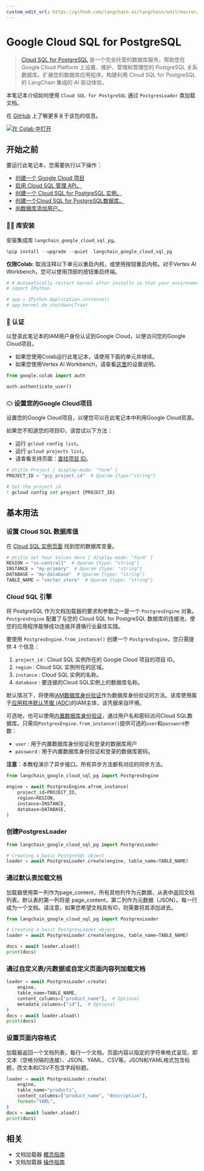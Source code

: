 ```yaml
---
custom_edit_url: https://github.com/langchain-ai/langchain/edit/master/docs/docs/integrations/document_loaders/google_cloud_sql_pg.ipynb
---
```

# Google Cloud SQL for PostgreSQL

> [Cloud SQL for PostgreSQL](https://cloud.google.com/sql/docs/postgres) 是一个完全托管的数据库服务，帮助您在 Google Cloud Platform 上设置、维护、管理和管理您的 PostgreSQL 关系数据库。扩展您的数据库应用程序，构建利用 Cloud SQL for PostgreSQL 的 LangChain 集成的 AI 驱动体验。

本笔记本介绍如何使用 `Cloud SQL for PostgreSQL` 通过 `PostgresLoader` 类加载文档。

在 [GitHub](https://github.com/googleapis/langchain-google-cloud-sql-pg-python/) 上了解更多关于该包的信息。

[![在 Colab 中打开](https://colab.research.google.com/assets/colab-badge.svg)](https://colab.research.google.com/github/googleapis/langchain-google-cloud-sql-pg-python/blob/main/docs/document_loader.ipynb)

## 开始之前

要运行此笔记本，您需要执行以下操作：

* [创建一个 Google Cloud 项目](https://developers.google.com/workspace/guides/create-project)
* [启用 Cloud SQL 管理 API。](https://console.cloud.google.com/marketplace/product/google/sqladmin.googleapis.com)
* [创建一个 Cloud SQL for PostgreSQL 实例。](https://cloud.google.com/sql/docs/postgres/create-instance)
* [创建一个Cloud SQL for PostgreSQL数据库。](https://cloud.google.com/sql/docs/postgres/create-manage-databases)
* [向数据库添加用户。](https://cloud.google.com/sql/docs/postgres/create-manage-users)

### 🦜🔗 库安装
安装集成库 `langchain_google_cloud_sql_pg`。


```python
%pip install --upgrade --quiet  langchain_google_cloud_sql_pg
```

**仅限Colab:** 取消注释以下单元以重启内核，或使用按钮重启内核。对于Vertex AI Workbench，您可以使用顶部的按钮重启终端。


```python
# # Automatically restart kernel after installs so that your environment can access the new packages
# import IPython

# app = IPython.Application.instance()
# app.kernel.do_shutdown(True)
```

### 🔐 认证
以登录此笔记本的IAM用户身份认证到Google Cloud，以便访问您的Google Cloud项目。

* 如果您使用Colab运行此笔记本，请使用下面的单元并继续。
* 如果您使用Vertex AI Workbench，请查看[这里](https://github.com/GoogleCloudPlatform/generative-ai/tree/main/setup-env)的设置说明。


```python
from google.colab import auth

auth.authenticate_user()
```

### ☁ 设置您的Google Cloud项目
设置您的Google Cloud项目，以便您可以在此笔记本中利用Google Cloud资源。

如果您不知道您的项目ID，请尝试以下方法：

* 运行 `gcloud config list`。
* 运行 `gcloud projects list`。
* 请查看支持页面：[查找项目 ID](https://support.google.com/googleapi/answer/7014113)。


```python
# @title Project { display-mode: "form" }
PROJECT_ID = "gcp_project_id"  # @param {type:"string"}

# Set the project id
! gcloud config set project {PROJECT_ID}
```

## 基本用法

### 设置 Cloud SQL 数据库值
在 [Cloud SQL 实例页面](https://console.cloud.google.com/sql/instances) 找到您的数据库变量。


```python
# @title Set Your Values Here { display-mode: "form" }
REGION = "us-central1"  # @param {type: "string"}
INSTANCE = "my-primary"  # @param {type: "string"}
DATABASE = "my-database"  # @param {type: "string"}
TABLE_NAME = "vector_store"  # @param {type: "string"}
```

### Cloud SQL 引擎

将 PostgreSQL 作为文档加载器的要求和参数之一是一个 `PostgresEngine` 对象。`PostgresEngine` 配置了与您的 Cloud SQL for PostgreSQL 数据库的连接池，使您的应用程序能够成功连接并遵循行业最佳实践。

要使用 `PostgresEngine.from_instance()` 创建一个 `PostgresEngine`，您只需提供 4 个信息：

1. `project_id` : Cloud SQL 实例所在的 Google Cloud 项目的项目 ID。
1. `region` : Cloud SQL 实例所在的区域。
1. `instance` : Cloud SQL 实例的名称。
1. `database` : 要连接的Cloud SQL实例上的数据库名称。

默认情况下，将使用[IAM数据库身份验证](https://cloud.google.com/sql/docs/postgres/iam-authentication)作为数据库身份验证的方法。该库使用属于[应用程序默认凭据 (ADC)](https://cloud.google.com/docs/authentication/application-default-credentials)的IAM主体，该凭据来自环境。

可选地，也可以使用[内置数据库身份验证](https://cloud.google.com/sql/docs/postgres/users)，通过用户名和密码访问Cloud SQL数据库。只需向`PostgresEngine.from_instance()`提供可选的`user`和`password`参数：

* `user` : 用于内置数据库身份验证和登录的数据库用户
* `password` : 用于内置数据库身份验证和登录的数据库密码。


**注意**：本教程演示了异步接口。所有异步方法都有对应的同步方法。


```python
from langchain_google_cloud_sql_pg import PostgresEngine

engine = await PostgresEngine.afrom_instance(
    project_id=PROJECT_ID,
    region=REGION,
    instance=INSTANCE,
    database=DATABASE,
)
```

### 创建PostgresLoader


```python
from langchain_google_cloud_sql_pg import PostgresLoader

# Creating a basic PostgreSQL object
loader = await PostgresLoader.create(engine, table_name=TABLE_NAME)
```

### 通过默认表加载文档
加载器使用第一列作为page_content，所有其他列作为元数据，从表中返回文档列表。默认表的第一列将是
page_content，第二列作为元数据（JSON）。每一行成为一个文档。请注意，如果您希望文档具有ID，则需要将其添加进去。


```python
from langchain_google_cloud_sql_pg import PostgresLoader

# Creating a basic PostgresLoader object
loader = await PostgresLoader.create(engine, table_name=TABLE_NAME)

docs = await loader.aload()
print(docs)
```

### 通过自定义表/元数据或自定义页面内容列加载文档


```python
loader = await PostgresLoader.create(
    engine,
    table_name=TABLE_NAME,
    content_columns=["product_name"],  # Optional
    metadata_columns=["id"],  # Optional
)
docs = await loader.aload()
print(docs)
```

### 设置页面内容格式
加载器返回一个文档列表，每行一个文档，页面内容以指定的字符串格式呈现，即文本（空格分隔的连接）、JSON、YAML、CSV等。JSON和YAML格式包含标题，而文本和CSV不包含字段标题。



```python
loader = await PostgresLoader.create(
    engine,
    table_name="products",
    content_columns=["product_name", "description"],
    format="YAML",
)
docs = await loader.aload()
print(docs)
```


## 相关

- 文档加载器 [概念指南](/docs/concepts/#document-loaders)
- 文档加载器 [操作指南](/docs/how_to/#document-loaders)

